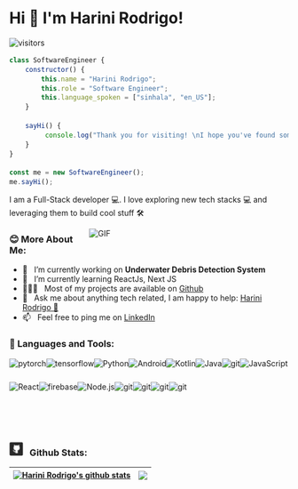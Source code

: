 # Hi 👋 I'm Harini Rodrigo!

![visitors](https://visitor-badge.laobi.icu/badge?page_id=harinirodrigo.harinirodrigo)

```javascript
class SoftwareEngineer {
    constructor() {
        this.name = "Harini Rodrigo";
        this.role = "Software Engineer";
        this.language_spoken = ["sinhala", "en_US"];
    }

    sayHi() {
         console.log("Thank you for visiting! \nI hope you've found some of my projects interesting.\nFeel free to reach out if you have any questions.\nLooking forward to connecting with you!😊");
    }
}

const me = new SoftwareEngineer();
me.sayHi();
```
I am a Full-Stack developer 💻. I love exploring new tech stacks 💻 and leveraging them to build cool stuff 🛠️ 

<img align="right" alt="GIF" src="https://raw.githubusercontent.com/rahul-jha98/rahul-jha98/main/techstack.gif" width="360px"/>


### 😊 More About Me:

- 🔭 &nbsp; I’m currently working on **Underwater Debris Detection System**
- 🌱 &nbsp; I’m currently learning ReactJs, Next JS
- 👨🏻‍💻 &nbsp; Most of my projects are available on [Github](https://github.com/harinirodrigo?tab=repositories)
- 💬 &nbsp; Ask me about anything tech related, I am happy to help: [Harini Rodrigo 📧](mailto:harini.rodrigo@outlook.com?subject=[GitHub]%20Source%20Question)
- 📫 &nbsp; Feel free to ping me on [LinkedIn](https://www.linkedin.com/in/harini-rodrigo/)

### 🔨 Languages and Tools:

<a href="https://pytorch.org/" target="_blank"> <img align="left" src="https://raw.githubusercontent.com/rahul-jha98/github_readme_icons/main/language_and_tools/square/pytorch/pytorch.svg" alt="pytorch" height="42px"/> </a> 
<a href="https://www.tensorflow.org" target="_blank"> <img align="left" src="https://user-images.githubusercontent.com/25181517/223639822-2a01e63a-a7f9-4a39-8930-61431541bc06.png" alt="tensorflow" height="42px"/> </a> 
<a href="https://www.python.org" target="_blank"><img align="left" alt="Python" height ="42px" src="https://user-images.githubusercontent.com/25181517/183423507-c056a6f9-1ba8-4312-a350-19bcbc5a8697.png"></a>
<a href="https://developer.android.com" target="_blank"> <img align="left" alt="Android" height ="42px" src="https://raw.githubusercontent.com/rahul-jha98/github_readme_icons/main/language_and_tools/square/android/android.svg"> </a>
<a href="https://kotlinlang.org" target="_blank"><img align="left" alt="Kotlin" height ="42px" src="https://user-images.githubusercontent.com/25181517/185062810-7ee0c3d2-17f2-4a98-9d8a-a9576947692b.png"></a>
<a href="https://www.java.com" target="_blank"><img align="left" alt="Java" height ="42px" src="https://user-images.githubusercontent.com/25181517/117201156-9a724800-adec-11eb-9a9d-3cd0f67da4bc.png"></a>
<a href="https://projectlombok.org/" target="_blank"> <img src="https://user-images.githubusercontent.com/25181517/190229463-87fa862f-ccf0-48da-8023-940d287df610.png" align="left" alt="git" height='42px'/> </a>
<a href="https://developer.mozilla.org/en-US/docs/Web/JavaScript" target="_blank"> <img align="left" alt="JavaScript" height ="42px"  src="https://user-images.githubusercontent.com/25181517/117447155-6a868a00-af3d-11eb-9cfe-245df15c9f3f.png"> </a>
<a href="https://reactjs.org/" target="_blank"> <img align="left" alt="React" height ="42px" src="https://user-images.githubusercontent.com/25181517/183897015-94a058a6-b86e-4e42-a37f-bf92061753e5.png">  </a>
<a href="https://firebase.google.com/" target="_blank"> <img align="left" src="https://user-images.githubusercontent.com/25181517/189716855-2c69ca7a-5149-4647-936d-780610911353.png" alt="firebase" height ="42px"/>  </a>
<a href="https://nodejs.org" target="_blank"><img align="left" alt="Node.js" height ="50px" src="https://raw.githubusercontent.com/rahul-jha98/github_readme_icons/main/language_and_tools/square/node/node.svg"></a>
<a href="https://git-scm.com/" target="_blank"> <img src="https://user-images.githubusercontent.com/25181517/192108372-f71d70ac-7ae6-4c0d-8395-51d8870c2ef0.png" align="left" alt="git" height='42px'/> </a>
<a href="https://aws.amazon.com/" target="_blank"> <img src="https://user-images.githubusercontent.com/25181517/183896132-54262f2e-6d98-41e3-8888-e40ab5a17326.png" align="left" alt="git" height='50px'/> </a>
<a href="https://developer.mozilla.org/en-US/docs/Web/HTML" target="_blank"> <img src="https://user-images.githubusercontent.com/25181517/192158954-f88b5814-d510-4564-b285-dff7d6400dad.png" align="left" alt="git" height='50px'/> </a>
<a href="https://developer.mozilla.org/en-US/docs/Web/CSS" target="_blank"> <img src="https://user-images.githubusercontent.com/25181517/183898674-75a4a1b1-f960-4ea9-abcb-637170a00a75.png" align="left" alt="git" height='50px'/> </a>
<br>

&nbsp;<br>
&nbsp;<br>
&nbsp;<br>
&nbsp;<br>
&nbsp;<br>

### <img src="https://github.com/HARINIRODRIGO/HARINIRODRIGO/blob/main/templates/github.png" width="25" height="25"> &nbsp; Github Stats:


| <a href="https://github.com/harinirodrigo/github-readme-stats"><img align="center" src="https://github-readme-stats.vercel.app/api?username=HARINIRODRIGO&theme=github_dark_dimmed&show_icons=true" alt="Harini Rodrigo's github stats" /></a> | <a href="https://github.com/harinirodrigo/github-readme-stats"><img align="center" src="https://github-readme-stats.vercel.app/api/top-langs/?username=HARINIRODRIGO&theme=github_dark_dimmed&langs_count=8&layout=compact" /></a> |
| ------------- | ------------- |
